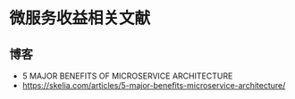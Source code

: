 # 微服务收益相关文献

## 博客
-  5 MAJOR BENEFITS OF MICROSERVICE ARCHITECTURE
  - https://skelia.com/articles/5-major-benefits-microservice-architecture/
